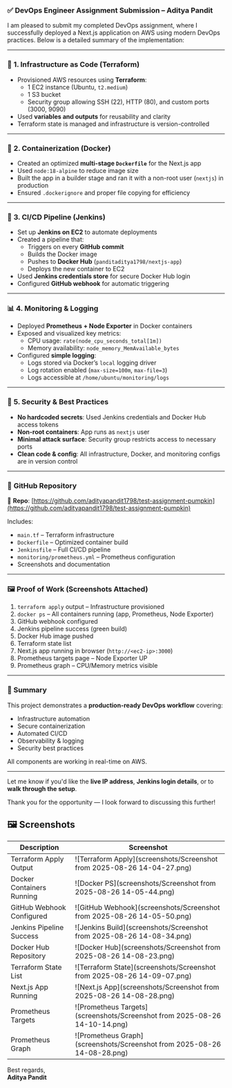 ### ✅ **DevOps Engineer Assignment Submission – Aditya Pandit**

I am pleased to submit my completed DevOps assignment, where I successfully deployed a Next.js application on AWS using modern DevOps practices. Below is a detailed summary of the implementation:

---

### 🔧 **1. Infrastructure as Code (Terraform)**

- Provisioned AWS resources using **Terraform**:
  - 1 EC2 instance (Ubuntu, `t2.medium`)
  - 1 S3 bucket
  - Security group allowing SSH (22), HTTP (80), and custom ports (3000, 9090)
- Used **variables and outputs** for reusability and clarity
- Terraform state is managed and infrastructure is version-controlled

---

### 🐳 **2. Containerization (Docker)**

- Created an optimized **multi-stage `Dockerfile`** for the Next.js app
- Used `node:18-alpine` to reduce image size
- Built the app in a builder stage and ran it with a non-root user (`nextjs`) in production
- Ensured `.dockerignore` and proper file copying for efficiency

---

### 🔁 **3. CI/CD Pipeline (Jenkins)**

- Set up **Jenkins on EC2** to automate deployments
- Created a pipeline that:
  - Triggers on every **GitHub commit**
  - Builds the Docker image
  - Pushes to **Docker Hub** (`panditaditya1798/nextjs-app`)
  - Deploys the new container to EC2
- Used **Jenkins credentials store** for secure Docker Hub login
- Configured **GitHub webhook** for automatic triggering

---

### 📊 **4. Monitoring & Logging**

- Deployed **Prometheus + Node Exporter** in Docker containers
- Exposed and visualized key metrics:
  - CPU usage: `rate(node_cpu_seconds_total[1m])`
  - Memory availability: `node_memory_MemAvailable_bytes`
- Configured **simple logging**:
  - Logs stored via Docker’s `local` logging driver
  - Log rotation enabled (`max-size=100m`, `max-file=3`)
  - Logs accessible at `/home/ubuntu/monitoring/logs`

---

### 🔐 **5. Security & Best Practices**

- **No hardcoded secrets**: Used Jenkins credentials and Docker Hub access tokens
- **Non-root containers**: App runs as `nextjs` user
- **Minimal attack surface**: Security group restricts access to necessary ports
- **Clean code & config**: All infrastructure, Docker, and monitoring configs are in version control

---

### 📂 **GitHub Repository**

🔗 **Repo**: [https://github.com/adityapandit1798/test-assignment-pumpkin](https://github.com/adityapandit1798/test-assignment-pumpkin)

Includes:
- `main.tf` – Terraform infrastructure
- `Dockerfile` – Optimized container build
- `Jenkinsfile` – Full CI/CD pipeline
- `monitoring/prometheus.yml` – Prometheus configuration
- Screenshots and documentation

---

### 🖼️ **Proof of Work (Screenshots Attached)**

1. `terraform apply` output – Infrastructure provisioned
2. `docker ps` – All containers running (app, Prometheus, Node Exporter)
3. GitHub webhook configured
4. Jenkins pipeline success (green build)
5. Docker Hub image pushed
6. Terraform state list
7. Next.js app running in browser (`http://<ec2-ip>:3000`)
8. Prometheus targets page – Node Exporter UP
9. Prometheus graph – CPU/Memory metrics visible

---

### 🚀 Summary

This project demonstrates a **production-ready DevOps workflow** covering:
- Infrastructure automation
- Secure containerization
- Automated CI/CD
- Observability & logging
- Security best practices

All components are working in real-time on AWS.

---

Let me know if you'd like the **live IP address**, **Jenkins login details**, or to **walk through the setup**.

Thank you for the opportunity — I look forward to discussing this further!

## 🖼️ Screenshots

| Description | Screenshot |
|-----------|------------|
| Terraform Apply Output | ![Terraform Apply](screenshots/Screenshot from 2025-08-26 14-04-27.png) |
| Docker Containers Running | ![Docker PS](screenshots/Screenshot from 2025-08-26 14-05-44.png) |
| GitHub Webhook Configured | ![GitHub Webhook](screenshots/Screenshot from 2025-08-26 14-05-50.png) |
| Jenkins Pipeline Success | ![Jenkins Build](screenshots/Screenshot from 2025-08-26 14-08-34.png) |
| Docker Hub Repository | ![Docker Hub](screenshots/Screenshot from 2025-08-26 14-08-23.png) |
| Terraform State List | ![Terraform State](screenshots/Screenshot from 2025-08-26 14-09-07.png) |
| Next.js App Running | ![Next.js App](screenshots/Screenshot from 2025-08-26 14-08-28.png) |
| Prometheus Targets | ![Prometheus Targets](screenshots/Screenshot from 2025-08-26 14-10-14.png) |
| Prometheus Graph | ![Prometheus Graph](screenshots/Screenshot from 2025-08-26 14-08-28.png) |

Best regards,  
**Aditya Pandit**  

